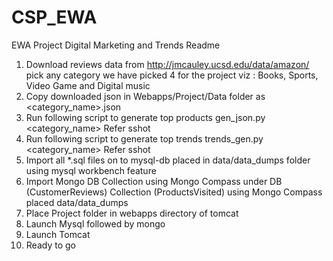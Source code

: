 # CSP_EWA
EWA Project Digital Marketing and Trends Readme

1. Download reviews data from http://jmcauley.ucsd.edu/data/amazon/ pick any category we have picked 4 for the project viz : Books, Sports, Video Game and Digital music
2. Copy downloaded json in Webapps/Project/Data folder as <category_name>.json
3. Run following script to generate top products gen_json.py <category_name> Refer sshot
4. Run following script to generate top trends trends_gen.py <category_name> Refer sshot
5. Import all *.sql files on to mysql-db placed in data/data_dumps folder using mysql workbench feature
6. Import Mongo DB Collection using Mongo Compass under DB (CustomerReviews) Collection (ProductsVisited) using Mongo Compass placed data/data_dumps
7. Place Project folder in webapps directory of tomcat
8. Launch Mysql followed by mongo
9. Launch Tomcat
10. Ready to go